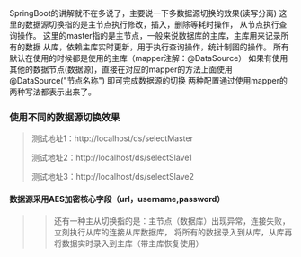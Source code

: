 SpringBoot的讲解就不在多说了，主要说一下多数据源切换的效果(读写分离)
这里的数据源切换指的是主节点执行修改，插入，删除等耗时操作，
从节点执行查询操作。
这里的master指的是主节点，一般来说数据库的主库，主库用来记录所有的数据
从库，依赖主库实时更新，用于执行查询操作，统计制图的操作。
所有默认在使用的时候都是使用的主库（mapper注解：@DataSource）
如果有使用其他的数据节点(数据源)，直接在对应的mapper的方法上面使用@DataSource("节点名称")  即可完成数据源的切换
两种配置通过使用mapper的两种写法都表示出来了。

### 使用不同的数据源切换效果
>测试地址1：http://localhost/ds/selectMaster
>
>测试地址2：http://localhost/ds/selectSlave1
>
>测试地址3：http://localhost/ds/selectSlave2
>
#### 数据源采用AES加密核心字段（url，username,password）

>>还有一种主从切换指的是：主节点（数据库）出现异常，连接失败，立刻执行从库的连接从库数据库，
将所有的数据录入到从库，从库再将数据实时录入到主库（带主库恢复使用）